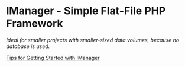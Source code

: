 # IManager - Simple Flat-File PHP Framework
_Ideal for smaller projects with smaller-sized data volumes, because no database is used._

[Tips for Getting Started with IManager](https://gitlab.com/bigin1/imanager/wikis/home)